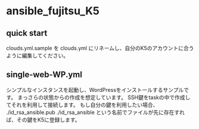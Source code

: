 # ansible_fujitsu_K5
## quick start
clouds.yml.sample を clouds.yml にリネームし、自分のK5のアカウントに合うように編集してください。

## single-web-WP.yml
シンプルなインスタンスを起動し、WordPressをインストールするサンプルです。
まっさらの状態からの作成を想定しています。
SSH鍵をtaskの中で作成してそれを利用して接続します。
もし自分の鍵を利用したい場合、
./id_rsa_ansible.pub
./id_rsa_ansible
という名前でファイルが先に存在すれば、その鍵をK5に登録します。



